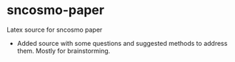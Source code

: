 sncosmo-paper
=============

Latex source for sncosmo paper

- Added source with some questions and suggested methods to address them. Mostly for brainstorming.

